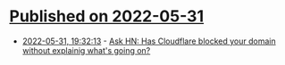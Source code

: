 # [Published on 2022-05-31](index.md)

* [2022-05-31, 19:32:13](https://news.ycombinator.com/item?id=31573854) - [Ask HN: Has Cloudflare blocked your domain without explainig what's going on?](https://news.ycombinator.com/item?id=31573854)
